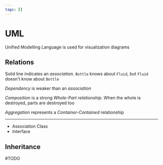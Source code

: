 ```yaml
---
tags: []
---
```


# UML

Unified Modelling Language is used for visualization diagrams

## Relations

Solid line indicates an _association_. `Bottle` knows about `Fluid`, but `Fluid` doesn't know about `Bottle`

<!-- ![tex](tex-images/uml-association.svg) -->

_Dependency_ is weaker than an _association_

<!-- ![tex](tex-images/uml-dependency.svg) -->

_Composition_ is a strong _Whole-Part relationship_. When the whole is destroyed, parts are destroyed too

<!-- ![tex](tex-images/uml-composition.svg) -->

_Aggregation_ represents a _Container-Contained_ relationship

<!-- ![tex](tex-images/uml-aggregation.svg) -->

---

- Association Class
- Interface

## Inheritance

#TODO